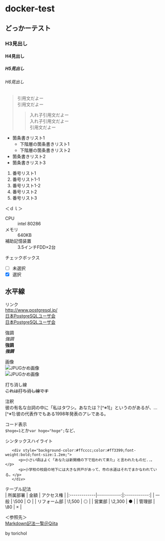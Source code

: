 # docker-test
## どっかーテスト
### H3見出し
#### H4見出し
##### H5見出し
###### H6見出し
  
> 引用文だよー  
> 引用文だよー  
>> 入れ子引用文だよー  
>> 入れ子引用文だよー  
> 引用文だよー  
  
* 箇条書きリスト1  
  * 下階層の箇条書きリスト1  
  * 下階層の箇条書きリスト2  
* 箇条書きリスト2  
* 箇条書きリスト3  
  
1. 番号リスト1  
  1. 番号リスト1-1  
  2. 番号リスト1-2  
2. 番号リスト2  
3. 番号リスト3  
  
＜ｄｌ＞  
<dl>
  <dt>CPU</dt>
  <dd>intel 80286</dd>
  <dt>メモリ</dt>
  <dd>640KB</dd>
  <dt>補助記憶装置</dt>
  <dd>3.5インチFDD×2台</dd>
</dl>
  
チェックボックス  
- [ ] 未選択  
- [x] 選択  
  
水平線  
---
  
リンク  
<http://www.postgresql.jp/>  
[日本PostgreSQLユーザ会](http://www.postgresql.jp/)  
[日本PostgreSQLユーザ会](http://www.postgresql.jp/ "日本PostgreSQLユーザ会のサイトはこちら")  
  
強調  
*強調*  
**強調**  
***強調***  
  
画像  
![JPUGかめ画像](https://www.postgresql.jp/sites/default/files/2016-12/pgkameaoisen_0.png)  
![JPUGかめ画像](https://www.postgresql.jp/sites/default/files/2016-12/pgkameaoisen_0.png "日本PostgreSQLユーザ会のマスコットのカメです")  
  
打ち消し線  
~~これは打ち消し線です~~  
  
注釈  
彼の有名な台詞の中に「私はタワシ。あなたは？\[^※1]」というのがあるが、...  
\[^※1]:彼の代表作でもある1998年発表のアレである。  
  
コード表示  
`$hoge=1`とか`var hoge="hoge";`など、  
  
シンタックスハイライト  
```html:sample
   <div style="background-color:#ffcccc;color:#ff3399;font-weight:bold;font-size:1.2em;">
      <p>小さい頃はよく「あなたは新開橋の下で拾われて来た」と言われたものだ..。</p>
      <p>小学校の校庭の地下には大きな井戸があって、市の水道はそれでまかなわれている。</p>
   </div>
```  
  
テーブル記法  
| 所属部署     | 金額        | アクセス権   |
|:-------------|------------:|:------------:|
| 一般         |        \500 |      ○      |
| リフォーム部 |      \1,500 |      ◎      |
| 営業部       |      \2,300 |      ●      |
| 管理部       |         \80 |      ×      |

＜参照先＞  
[Markdown記法一覧＠Qiita](https://qiita.com/oreo/items/82183bfbaac69971917f)  
  
by torichol  
  
